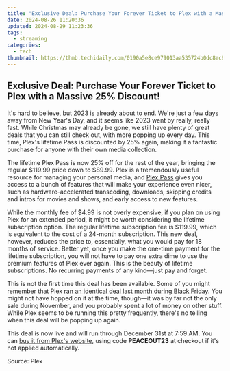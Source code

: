 ```yaml
---
title: "Exclusive Deal: Purchase Your Forever Ticket to Plex with a Massive 25%% Discount!"
date: 2024-08-26 11:20:36
updated: 2024-08-29 11:23:36
tags:
  - streaming
categories:
  - tech
thumbnail: https://thmb.techidaily.com/0190a5e8ce979013aa535724b0dc8ec8d018ff0f571a11067b3efc6f1f0245eb.jpg
---
```


## Exclusive Deal: Purchase Your Forever Ticket to Plex with a Massive 25% Discount!

It's hard to believe, but 2023 is already about to end. We're just a few days away from New Year's Day, and it seems like 2023 went by really, really fast. While Christmas may already be gone, we still have plenty of great deals that you can still check out, with more popping up every day. This time, Plex's lifetime Pass is discounted by 25% again, making it a fantastic purchase for anyone with their own media collection.

 The lifetime Plex Pass is now 25% off for the rest of the year, bringing the regular $119.99 price down to $89.99\. Plex is a tremendously useful resource for managing your personal media, and [Plex Pass](https://extra-approaches.techidaily.com/new-screensaviors-guide-global-and-regional-channels-led-by-you/) gives you access to a bunch of features that will make your experience even nicer, such as hardware-accelerated transcoding, downloads, skipping credits and intros for movies and shows, and early access to new features.

 While the monthly fee of $4.99 is not overly expensive, if you plan on using Plex for an extended period, it might be worth considering the lifetime subscription option. The regular lifetime subscription fee is $119.99, which is equivalent to the cost of a 24-month subscription. This new deal, however, reduces the price to, essentially, what you would pay for 18 months of service. Better yet, once you make the one-time payment for the lifetime subscription, you will not have to pay one extra dime to use the premium features of Plex ever again. This is the beauty of lifetime subscriptions. No recurring payments of any kind—just pay and forget.

 This is not the first time this deal has been available. Some of you might remember that Plex [ran an identical deal last month during Black Friday](https://youtube-webster.techidaily.com/024-approved-unlock-youtube-placement-secrets-what-matters-most/). You might not have hopped on it at the time, though—it was by far not the only sale during November, and you probably spent a lot of money on other stuff. While Plex seems to be running this pretty frequently, there's no telling when this deal will be popping up again.

 This deal is now live and will run through December 31st at 7:59 AM. You can [buy it from Plex's website](https://www.anrdoezrs.net/links/3607085/type/dlg/sid/UUhtgUeUpU2001460/https://www.plex.tv/plex-pass/purchase/?plan=lifetime&code=PEACEOUT23), using code **PEACEOUT23** at checkout if it's not applied automatically.

 Source: Plex

<ins class="adsbygoogle"
     style="display:block"
     data-ad-format="autorelaxed"
     data-ad-client="ca-pub-7571918770474297"
     data-ad-slot="1223367746"></ins>



<ins class="adsbygoogle"
     style="display:block"
     data-ad-client="ca-pub-7571918770474297"
     data-ad-slot="8358498916"
     data-ad-format="auto"
     data-full-width-responsive="true"></ins>
